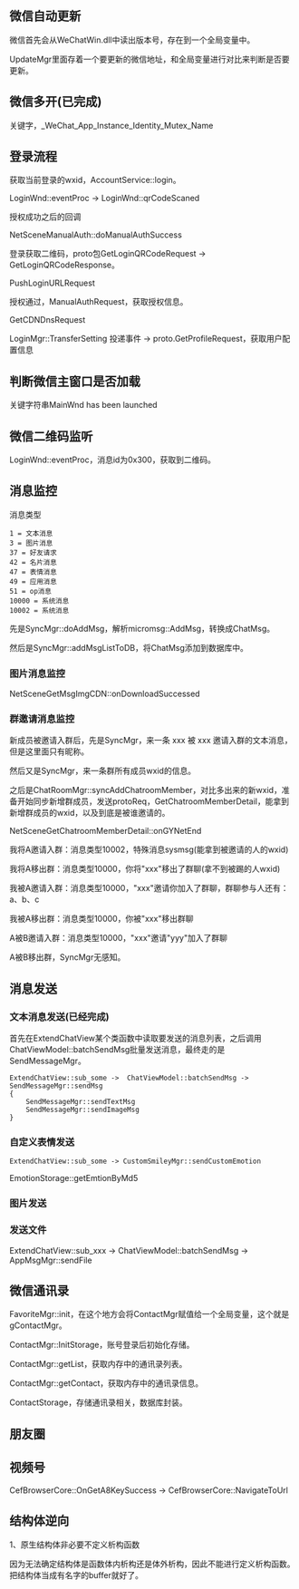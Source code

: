 ## 微信自动更新

微信首先会从WeChatWin.dll中读出版本号，存在到一个全局变量中。

UpdateMgr里面存着一个要更新的微信地址，和全局变量进行对比来判断是否要更新。

## 微信多开(已完成)

关键字，_WeChat_App_Instance_Identity_Mutex_Name

## 登录流程

获取当前登录的wxid，AccountService::login。

LoginWnd::eventProc -> LoginWnd::qrCodeScaned

授权成功之后的回调

NetSceneManualAuth::doManualAuthSuccess



登录获取二维码，proto包GetLoginQRCodeRequest  -> GetLoginQRCodeResponse。

PushLoginURLRequest

授权通过，ManualAuthRequest，获取授权信息。

GetCDNDnsRequest

LoginMgr::TransferSetting 投递事件 -> proto.GetProfileRequest，获取用户配置信息





## 判断微信主窗口是否加载

关键字符串MainWnd has been launched

## 微信二维码监听

LoginWnd::eventProc，消息id为0x300，获取到二维码。







## 消息监控

消息类型

```
1 = 文本消息
3 = 图片消息
37 = 好友请求
42 = 名片消息
47 = 表情消息
49 = 应用消息
51 = op消息
10000 = 系统消息
10002 = 系统消息
```

先是SyncMgr::doAddMsg，解析micromsg::AddMsg，转换成ChatMsg。

然后是SyncMgr::addMsgListToDB，将ChatMsg添加到数据库中。

### 图片消息监控

NetSceneGetMsgImgCDN::onDownloadSuccessed



### 群邀请消息监控

新成员被邀请入群后，先是SyncMgr，来一条 xxx 被 xxx 邀请入群的文本消息，但是这里面只有昵称。

然后又是SyncMgr，来一条群所有成员wxid的信息。

之后是ChatRoomMgr::syncAddChatroomMember，对比多出来的新wxid，准备开始同步新增群成员，发送protoReq，GetChatroomMemberDetail，能拿到新增群成员的wxid，以及到底是被谁邀请的。

NetSceneGetChatroomMemberDetail::onGYNetEnd



我将A邀请入群：消息类型10002，特殊消息sysmsg(能拿到被邀请的人的wxid)

我将A移出群：消息类型10000，你将"xxx"移出了群聊(拿不到被踢的人wxid)

我被A邀请入群：消息类型10000，"xxx"邀请你加入了群聊，群聊参与人还有：a、b、c

我被A移出群：消息类型10000，你被"xxx"移出群聊

A被B邀请入群：消息类型10000，"xxx"邀请"yyy"加入了群聊

A被B移出群，SyncMgr无感知。



## 消息发送

### 文本消息发送(已经完成)

首先在ExtendChatView某个类函数中读取要发送的消息列表，之后调用ChatViewModel::batchSendMsg批量发送消息，最终走的是SendMessageMgr。

```
ExtendChatView::sub_some ->  ChatViewModel::batchSendMsg -> SendMessageMgr::sendMsg
{
	SendMessageMgr::sendTextMsg
	SendMessageMgr::sendImageMsg
}
```

### 自定义表情发送

```
ExtendChatView::sub_some -> CustomSmileyMgr::sendCustomEmotion
```

EmotionStorage::getEmtionByMd5

### 图片发送

### 发送文件

ExtendChatView::sub_xxx -> ChatViewModel::batchSendMsg -> AppMsgMgr::sendFile



## 微信通讯录

FavoriteMgr::init，在这个地方会将ContactMgr赋值给一个全局变量，这个就是gContactMgr。

ContactMgr::InitStorage，账号登录后初始化存储。

ContactMgr::getList，获取内存中的通讯录列表。

ContactMgr::getContact，获取内存中的通讯录信息。

ContactStorage，存储通讯录相关，数据库封装。



## 朋友圈

## 视频号

CefBrowserCore::OnGetA8KeySuccess -> CefBrowserCore::NavigateToUrl



## 结构体逆向

1、原生结构体非必要不定义析构函数

因为无法确定结构体是函数体内析构还是体外析构，因此不能进行定义析构函数。把结构体当成有名字的buffer就好了。







